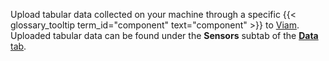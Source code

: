 Upload tabular data collected on your machine through a specific {{< glossary_tooltip term_id="component" text="component" >}} to [Viam](https://app.viam.com).
Uploaded tabular data can be found under the **Sensors** subtab of the [**Data** tab](https://app.viam.com/data).